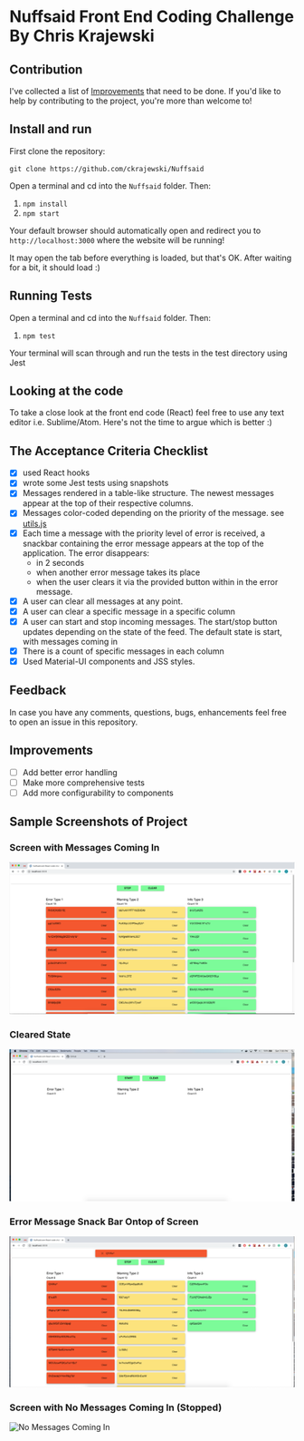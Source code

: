 # Nuffsaid Front End Coding Challenge By Chris Krajewski

## Contribution

I've collected a list of [Improvements](#improvements) that need to be done.
If you'd like to help by contributing to the project, you're more than welcome to! 

## Install and run

First clone the repository:

```
git clone https://github.com/ckrajewski/Nuffsaid
```

Open a terminal and cd into the `Nuffsaid` folder. Then:

1. `npm install`
2. `npm start` 

Your default browser should automatically open and redirect you to `http://localhost:3000` where the website will be running!

It may open the tab before everything is loaded, but that's OK. After waiting for a bit, it should load :)


## Running Tests

Open a terminal and cd into the `Nuffsaid` folder. Then:

1. `npm test` 

Your terminal will scan through and run the tests in the test directory using Jest

## Looking at the code

To take a close look at the front end code (React) feel free to use any text editor i.e. Sublime/Atom. Here's not the time to argue which is better :) 

## The Acceptance Criteria Checklist
- [x] used React hooks
- [x] wrote some Jest tests using snapshots
- [x] Messages rendered in a table-like structure. The newest messages appear at the top of their respective columns.
- [x] Messages color-coded depending on the priority of the message. see [utils.js](./src/utils.js)
- [x] Each time a message with the priority level of error is received, a snackbar containing the error message appears at the top of the application. The error disappears:
  - in 2 seconds
  - when another error message takes its place
  - when the user clears it via the provided button within in the 
    error message.
- [x] A user can clear all messages at any point.
- [x]  A user can clear a specific message in a specific column
- [x] A user can start and stop incoming messages. The start/stop button updates depending on the state of the feed. The default state is start, with messages coming in
- [x] There is a count of specific messages in each column
- [x] Used Material-UI components and JSS styles.

## Feedback
In case you have any comments, questions, bugs, enhancements feel free to open an issue in this repository.

## Improvements
- [ ] Add better error handling
- [ ] Make more comprehensive tests
- [ ] Add more configurability to components

## Sample Screenshots of Project

### Screen with Messages Coming In

![Messages Coming In](./screenshots/Nuffsaid_IncomingMessages.png)

### Cleared State

![Cleared State](./screenshots/Nuffsaid_ClearAll.png)

### Error Message Snack Bar Ontop of Screen
![ Error Message Snack Bar](./screenshots/Nuffsaid_ErrorMessage.png)

### Screen with No Messages Coming In  (Stopped) 

![No Messages Coming In](./screenshots/Nuffsaid/StoppedMessages.png)